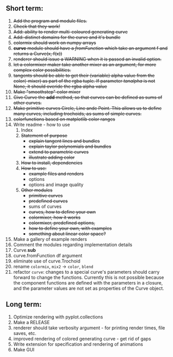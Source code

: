 ## Short term:

1. ~~Add the program and module files.~~
2. ~~Check that they work!~~
6. ~~Add: ability to render multi-coloured generating curve~~
7. ~~Add: distinct domains for the curve and it's bundle~~
8. ~~colormix should work on numpy arrays~~
12. ~~__curve__ module should have a _fromFunction_ which take an argument f and returns a Curve(x, f(x))~~
10. ~~renderer should issue a WARNING when it is passed an invalid option.~~
13. ~~let a colormixer maker take another mixer as an argument, for more complex color possibilities.~~
9. ~~tangents should be able to get their (variable) alpha value from the color(-mixer) as part of the rgba tuple. If parameter _tanalpha_ is not None, it should overide the rgba alpha value~~
1. ~~Make "smoothstep" color mixer~~
1. ~~Give Curve the __add__ method, so that curves can be defined as sums of other curves.~~
1. ~~Make primitive curves Circle, Line ande Point. This allows us to define many curves, including trochoids, as sums of simple curves.~~
1. ~~colorfunctions based on matplotlib color ranges~~
4. Write readme - how to use 
    1. Index
    2. ~~Statement of purpose~~
        * ~~explain tangent lines and bundles~~
        * ~~explain taylor polynomials and bundles~~
        * ~~extend to parametric curves~~
        * ~~illustrate adding color~~
    3. ~~How to install, dependencies~~
    4. ~~How to use:~~
        * ~~example files and renders~~
        * options
        * options and image quality
    4. ~~Other modules~~
        * ~~primitive curves~~
        * ~~predefined curves~~
        * sums of curves
        * ~~curves, how to define your own~~
        * ~~colormixer, how it works~~
        * ~~colormixer, predefined options,~~
        * ~~how to define your own, with examples~~
        * ~~something about linear color space?~~
3. Make a gallery of example renders
5. Comment the modules regarding implementation details
1. Curve.__sub__
1. curve.fromFunction df argument
1. eliminate use of curve.Trochoid
1. rename `colormix`, `mix2`  ->  `color`, `blend`
1. refactor `curve`: changes to a special curve's parameters should carry forward to change the functions. Currently this is not possible because the component functions are defined with the parameters in a closure, and the parameter values are not set as properties of the Curve object.

## Long term:

1. Optimize rendering with pyplot.collections
2. Make a RELEASE
11. renderer should take verbosity argument - for printing render times, file saves, etc.
12. improved rendering of colored generating curve - get rid of gaps
3. Write extension for specification and rendering of animations
4. Make GUI
